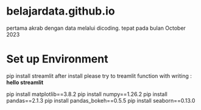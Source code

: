 # belajardata.github.io
pertama akrab dengan data melalui dicoding. tepat pada bulan October 2023
# Set up Environment
pip install streamlit
after install please try to treamlit function with writing : **hello streamlit**


pip install matplotlib==3.8.2
pip install numpy==1.26.2
pip install pandas==2.1.3
pip install pandas_bokeh==0.5.5
pip install seaborn==0.13.0
